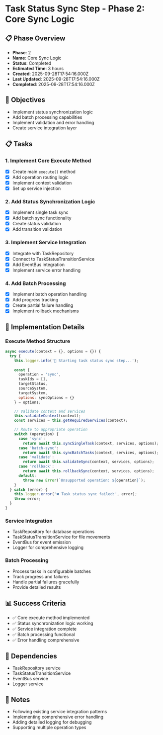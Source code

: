 # Task Status Sync Step - Phase 2: Core Sync Logic

## 📋 Phase Overview
- **Phase**: 2
- **Name**: Core Sync Logic
- **Status**: Completed
- **Estimated Time**: 3 hours
- **Created**: 2025-09-28T17:54:16.000Z
- **Last Updated**: 2025-09-28T17:54:16.000Z
- **Completed**: 2025-09-28T17:54:16.000Z

## 🎯 Objectives
- Implement status synchronization logic
- Add batch processing capabilities
- Implement validation and error handling
- Create service integration layer

## 📋 Tasks

### 1. Implement Core Execute Method
- [x] Create main `execute()` method
- [x] Add operation routing logic
- [x] Implement context validation
- [x] Set up service injection

### 2. Add Status Synchronization Logic
- [x] Implement single task sync
- [x] Add batch sync functionality
- [x] Create status validation
- [x] Add transition validation

### 3. Implement Service Integration
- [x] Integrate with TaskRepository
- [x] Connect to TaskStatusTransitionService
- [x] Add EventBus integration
- [x] Implement service error handling

### 4. Add Batch Processing
- [x] Implement batch operation handling
- [x] Add progress tracking
- [x] Create partial failure handling
- [x] Implement rollback mechanisms

## 🔧 Implementation Details

### Execute Method Structure
```javascript
async execute(context = {}, options = {}) {
  try {
    this.logger.info('🔄 Starting task status sync step...');
    
    const {
      operation = 'sync',
      taskIds = [],
      targetStatus,
      sourceSystem,
      targetSystem,
      options: syncOptions = {}
    } = options;

    // Validate context and services
    this.validateContext(context);
    const services = this.getRequiredServices(context);

    // Route to appropriate operation
    switch (operation) {
      case 'sync':
        return await this.syncSingleTask(context, services, options);
      case 'batch-sync':
        return await this.syncBatchTasks(context, services, options);
      case 'validate':
        return await this.validateSync(context, services, options);
      case 'rollback':
        return await this.rollbackSync(context, services, options);
      default:
        throw new Error(`Unsupported operation: ${operation}`);
    }
  } catch (error) {
    this.logger.error('❌ Task status sync failed:', error);
    throw error;
  }
}
```

### Service Integration
- TaskRepository for database operations
- TaskStatusTransitionService for file movements
- EventBus for event emission
- Logger for comprehensive logging

### Batch Processing
- Process tasks in configurable batches
- Track progress and failures
- Handle partial failures gracefully
- Provide detailed results

## 📊 Success Criteria
- ✅ Core execute method implemented
- ✅ Status synchronization logic working
- ✅ Service integration complete
- ✅ Batch processing functional
- ✅ Error handling comprehensive

## 🔗 Dependencies
- TaskRepository service
- TaskStatusTransitionService
- EventBus service
- Logger service

## 📝 Notes
- Following existing service integration patterns
- Implementing comprehensive error handling
- Adding detailed logging for debugging
- Supporting multiple operation types